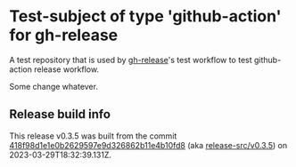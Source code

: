 # Test-subject of type 'github-action' for gh-release

A test repository that is used by [gh-release](https://github.com/kattecon/gh-release)'s test workflow to test github-action release workflow.

Some change whatever.

## Release build info

This release v0.3.5 was built from the commit [418f98d1e1e0b2629597e9d326862b11e4b10fd8](https://github.com/kattecon/gh-release-test-ga/tree/418f98d1e1e0b2629597e9d326862b11e4b10fd8) (aka [release-src/v0.3.5](https://github.com/kattecon/gh-release-test-ga/tree/release-src/v0.3.5)) on 2023-03-29T18:32:39.131Z.
        